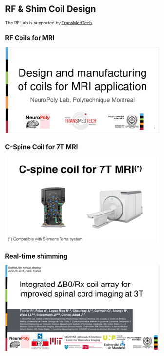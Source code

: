 # RF & Shim Coil Design

The RF Lab is supported by [TransMedTech](https://www.polymtl.ca/transmedtech/en/research-development/technology-platforms/imaging-technologies/design-and-manufacture-mri-antennas).

## RF Coils for MRI

<div class="pdf-container r16-9">
  <object data="../_static/_media/20201120updatedprojects.pdf" type="application/pdf">
    <!-- fallback -->
    <a href="../_static/_media/20201120updatedprojects.pdf"><img src="../_static/_media/20201120updatedprojects.png" /></a>
  </object>
</div>

## C-Spine Coil for 7T MRI

<div class="pdf-container r16-9">
  <object data="../_static/_media/201907187tspinecoil.pdf" type="application/pdf" />
    <!-- fallback -->
    <a href="../_static/_media/201907187tspinecoil.pdf"><img src="../_static/_media/201907187tspinecoil.png" /></a>
  </object>
</div>

## Real-time shimming

<div class="pdf-container r16-9">
  <object data="../_static/_media/acdc3t.pdf" type="application/pdf" />
    <!-- fallback -->
    <a href="../_static/_media/acdc3t.pdf"><img src="../_static/_media/acdc3t.png" /></a>
  </object>
</div>

